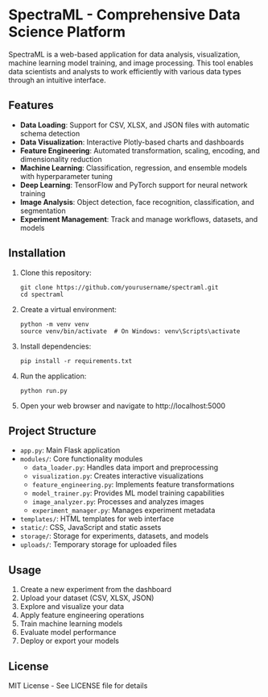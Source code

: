 # SpectraML - Comprehensive Data Science Platform

SpectraML is a web-based application for data analysis, visualization, machine learning model training, and image processing. This tool enables data scientists and analysts to work efficiently with various data types through an intuitive interface.

## Features

- **Data Loading**: Support for CSV, XLSX, and JSON files with automatic schema detection
- **Data Visualization**: Interactive Plotly-based charts and dashboards
- **Feature Engineering**: Automated transformation, scaling, encoding, and dimensionality reduction
- **Machine Learning**: Classification, regression, and ensemble models with hyperparameter tuning
- **Deep Learning**: TensorFlow and PyTorch support for neural network training
- **Image Analysis**: Object detection, face recognition, classification, and segmentation
- **Experiment Management**: Track and manage workflows, datasets, and models

## Installation

1. Clone this repository:
   ```
   git clone https://github.com/yourusername/spectraml.git
   cd spectraml
   ```

2. Create a virtual environment:
   ```
   python -m venv venv
   source venv/bin/activate  # On Windows: venv\Scripts\activate
   ```

3. Install dependencies:
   ```
   pip install -r requirements.txt
   ```

4. Run the application:
   ```
   python run.py
   ```

5. Open your web browser and navigate to http://localhost:5000

## Project Structure

- `app.py`: Main Flask application
- `modules/`: Core functionality modules
  - `data_loader.py`: Handles data import and preprocessing
  - `visualization.py`: Creates interactive visualizations
  - `feature_engineering.py`: Implements feature transformations
  - `model_trainer.py`: Provides ML model training capabilities
  - `image_analyzer.py`: Processes and analyzes images
  - `experiment_manager.py`: Manages experiment metadata
- `templates/`: HTML templates for web interface
- `static/`: CSS, JavaScript and static assets
- `storage/`: Storage for experiments, datasets, and models
- `uploads/`: Temporary storage for uploaded files

## Usage

1. Create a new experiment from the dashboard
2. Upload your dataset (CSV, XLSX, JSON)
3. Explore and visualize your data
4. Apply feature engineering operations
5. Train machine learning models
6. Evaluate model performance
7. Deploy or export your models

## License

MIT License - See LICENSE file for details
